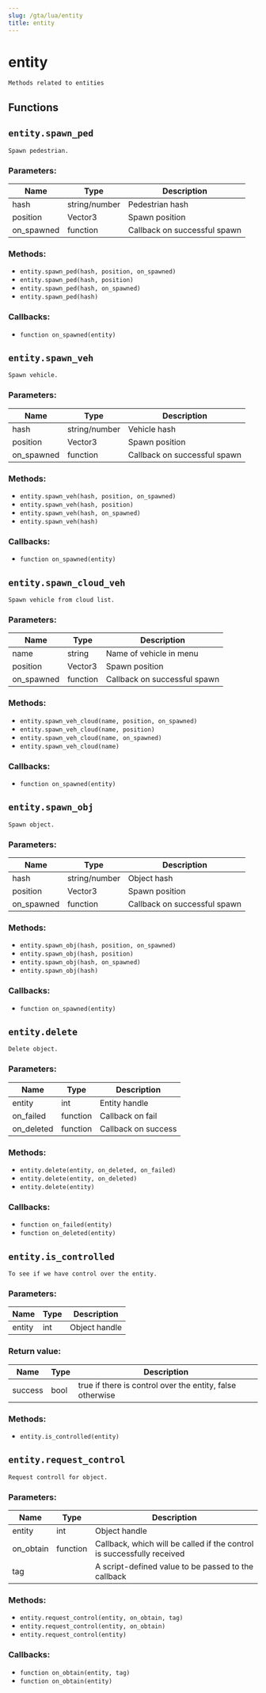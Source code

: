 ```yaml
---
slug: /gta/lua/entity
title: entity
---
```


# entity

```ebnf
Methods related to entities
```

## Functions

## `entity.spawn_ped`

`Spawn pedestrian.`

### Parameters:

| Name        | Type          | Description                  |
| ----------- | ------------- | ---------------------------- |
| hash        | string/number | Pedestrian hash              |
| position    | Vector3       | Spawn position               |
| on\_spawned | function      | Callback on successful spawn |

### Methods:

* `entity.spawn_ped(hash, position, on_spawned)`
* `entity.spawn_ped(hash, position)`
* `entity.spawn_ped(hash, on_spawned)`
* `entity.spawn_ped(hash)`

### Callbacks:

* `function on_spawned(entity)`

## `entity.spawn_veh`

`Spawn vehicle.`

### Parameters:

| Name        | Type          | Description                  |
| ----------- | ------------- | ---------------------------- |
| hash        | string/number | Vehicle hash                 |
| position    | Vector3       | Spawn position               |
| on\_spawned | function      | Callback on successful spawn |

### Methods:

* `entity.spawn_veh(hash, position, on_spawned)`
* `entity.spawn_veh(hash, position)`
* `entity.spawn_veh(hash, on_spawned)`
* `entity.spawn_veh(hash)`

### Callbacks:

* `function on_spawned(entity)`

## `entity.spawn_cloud_veh`

`Spawn vehicle from cloud list.`

### Parameters:

| Name        | Type     | Description                  |
| ----------- | -------- | ---------------------------- |
| name        | string   | Name of vehicle in menu      |
| position    | Vector3  | Spawn position               |
| on\_spawned | function | Callback on successful spawn |

### Methods:

* `entity.spawn_veh_cloud(name, position, on_spawned)`
* `entity.spawn_veh_cloud(name, position)`
* `entity.spawn_veh_cloud(name, on_spawned)`
* `entity.spawn_veh_cloud(name)`

### Callbacks:

* `function on_spawned(entity)`

## `entity.spawn_obj`

`Spawn object.`

### Parameters:

| Name        | Type          | Description                  |
| ----------- | ------------- | ---------------------------- |
| hash        | string/number | Object hash                  |
| position    | Vector3       | Spawn position               |
| on\_spawned | function      | Callback on successful spawn |

### Methods:

* `entity.spawn_obj(hash, position, on_spawned)`
* `entity.spawn_obj(hash, position)`
* `entity.spawn_obj(hash, on_spawned)`
* `entity.spawn_obj(hash)`

### Callbacks:

* `function on_spawned(entity)`

## `entity.delete`

`Delete object.`

### Parameters:

| Name        | Type     | Description         |
| ----------- | -------- | ------------------- |
| entity      | int      | Entity handle       |
| on\_failed  | function | Callback on fail    |
| on\_deleted | function | Callback on success |

### Methods:

* `entity.delete(entity, on_deleted, on_failed)`
* `entity.delete(entity, on_deleted)`
* `entity.delete(entity)`

### Callbacks:

* `function on_failed(entity)`
* `function on_deleted(entity)`

## `entity.is_controlled`

`To see if we have control over the entity.`

### Parameters:

| Name   | Type | Description   |
| ------ | ---- | ------------- |
| entity | int  | Object handle |

### Return value:

| Name    | Type | Description                                               |
| ------- | ---- | --------------------------------------------------------- |
| success | bool | true if there is control over the entity, false otherwise |

### Methods:

* `entity.is_controlled(entity)`

## `entity.request_control`

`Request controll for object.`

### Parameters:

| Name       | Type     | Description                                                            |
| ---------- | -------- | ---------------------------------------------------------------------- |
| entity     | int      | Object handle                                                          |
| on\_obtain | function | Callback, which will be called if the control is successfully received |
| tag        |          | A script-defined value to be passed to the callback                    |

### Methods:

* `entity.request_control(entity, on_obtain, tag)`
* `entity.request_control(entity, on_obtain)`
* `entity.request_control(entity)`

### Callbacks:

* `function on_obtain(entity, tag)`
* `function on_obtain(entity)`
